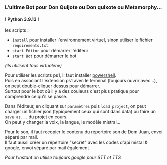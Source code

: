 <h3>L'ultime Bot pour Don Quijote ou Don quixote ou Metamorphy...</h3>
<h4>! Python 3.9.13 !</h4>

<p>les scripts :
  <ul>
    <li><code>install</code> pour installer l'environnement virtuel, sinon utiliser le fichier <code>requirements.txt</code></li>
    <li><code>start Editor</code> pour démarrer l'éditeur</li>
    <li><code>start Bot</code> pour démarrer le bot</li>
  </ul>
  <i>(ils utilisent tous virtualenv)</i>
</p>

<p>
  Pour utiliser les scripts ps1, il faut installer <a href='https://learn.microsoft.com/fr-fr/powershell/scripting/install/installing-  powershell-on-macos?view=powershell-7.4#installation-via-direct-download' target='_blank'>powershell</a>.<br/>
  Puis en associant l'extension ps1 avec le terminal (toujours ouvrir avec...), on peut double-cliquer dessus pour démarrer.<br/>
  Surtout pour le bot où il y a des couleurs c'est plus pratique pour comprendre ce qu'il se passe.
</p>
<p>
  Dans l'éditeur, en cliquant sur <code>paramètres</code> puis <code>load project</code>, on peut charger un fichier json (typiquement ceux qui sont dans data) ou faire un <code>save as...</code> du projet en cours.<br/>
  On peut y changer la voix, la langue, le modèle mistral...</p>
<p>
  Pour le son, il faut recopier le contenu du répertoire son de Dom Juan, envoi séparé par mail.<br/>
  Il faut aussi créer un répertoire "secret" avec les codes d'api mistal & google, envoi séparé par mail également
</p>
<p>
  <i>Pour l'instant on utilise toujours google pour STT et TTS</i>
</p>
